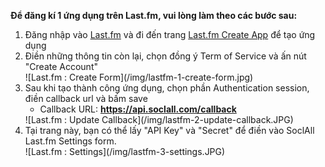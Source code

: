 __Để đăng kí 1 ứng dụng trên Last.fm, vui lòng làm theo các bước sau:__

1. Đăng nhập vào [Last.fm](http://www.last.fm/) và đi đến trang [Last.fm Create App](http://www.last.fm/api/account/create) để tạo ứng dụng
2. Điền những thông tin còn lại, chọn đồng ý Term of Service và ấn nút "Create Account"
    <div class="soclall-br"></div>
    ![Last.fm : Create Form](/img/lastfm-1-create-form.jpg)
    <div class="soclall-br"></div>
3. Sau khi tạo thành công ứng dụng, chọn phần Authentication session, điền callback url và bấm save
    * Callback URL: __https://api.soclall.com/callback__
    <div class="soclall-br"></div>
    ![Last.fm : Update Callback](/img/lastfm-2-update-callback.JPG)
    <div class="soclall-br"></div>
4. Tại trang này, bạn có thể lấy "API Key" và "Secret" để điền vào SoclAll Last.fm Settings form.
    <div class="soclall-br"></div>
    ![Last.fm : Settings](/img/lastfm-3-settings.JPG)
    <div class="soclall-br"></div>

